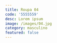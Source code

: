 ```yaml
---
title: Roupa 04
code: '5555559'
desc: Lorem ipsum
image: /images/04.jpg
category: masculino
featured: false
---
```

